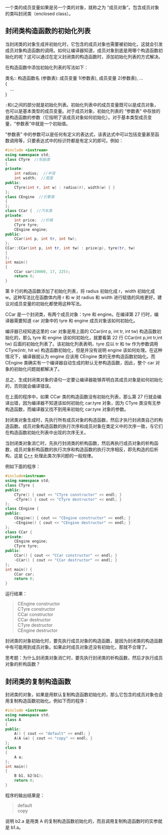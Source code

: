 

一个类的成员变量如果是另一个类的对象，就称之为 “成员对象”。包含成员对象的类叫封闭类（enclosed class）。

封闭类构造函数的初始化列表
-------------

当封闭类的对象生成并初始化时，它包含的成员对象也需要被初始化，这就会引发成员对象构造函数的调用。如何让编译器知道，成员对象到底是用哪个构造函数初始化的呢？这可以通过在定义封闭类的构造函数时，添加初始化列表的方式解决。

在构造函数中添加初始化列表的写法如下：

类名:: 构造函数名 (参数表): 成员变量 1(参数表), 成员变量 2(参数表), ...  
{  
    ...  
}

`:`和`{`之间的部分就是初始化列表。初始化列表中的成员变量既可以是成员对象，也可以是基本类型的成员变量。对于成员对象，初始化列表的 “参数表” 中存放的是构造函数的参数（它指明了该成员对象如何初始化）。对于基本类型成员变量，“参数表”中就是一个初始值。

“参数表” 中的参数可以是任何有定义的表达式，该表达式中可以包括变量甚至函数调用等，只要表达式中的标识符都是有定义的即可。例如：

```cpp
#include <iostream>
using namespace std;
class CTyre  //轮胎类
{
private:
    int radius;  //半径
    int width;  //宽度
public:
    CTyre(int r, int w) : radius(r), width(w) { }
};
class CEngine  //引擎类
{
};
class CCar {  //汽车类
private:
    int price;  //价格
    CTyre tyre;
    CEngine engine;
public:
    CCar(int p, int tr, int tw);
};
CCar::CCar(int p, int tr, int tw) : price(p), tyre(tr, tw)
{
};
int main()
{
    CCar car(20000, 17, 225);
    return 0;
}
```

第 9 行的构造函数添加了初始化列表，将 radius 初始化成 r，width 初始化成 w。这种写法比在函数体内用 r 和 w 对 radius 和 width 进行赋值的风格更好。建议对成员变量的初始化都使用这种写法。

CCar 是一个封闭类，有两个成员对象：tyre 和 engine。在编译第 27 行时，编译器需要知道 car 对象中的 tyre 和 engine 成员对象该如何初始化。

编评器已经知道这里的 car 对象是用上面的 CCar(int p, int tr, int tw) 构造函数初始化的，那么 tyre 和 engine 该如何初始化，就要看第 22 行 CCar(int p,int tr,int tw) 后面的初始化列表了。该初始化列表表明，tyre 应以 tr 和 tw 作为参数调用 CTyre(intr, hit w) 构造函数初始化，但是并没有说明 engine 该如何处理。在这种情况下，编译器就认为 engine 应该用 CEngine 类的无参构造函数初始化。而 CEngine 类确实有一个编译器自动生成的默认无参构造函数，因此，整个 car 对象的初始化问题就都解决了。

总之，生成封闭类对象的语句一定要让编译器能够弄明白其成员对象是如何初始化的，否则就会编译错误。

在上面的程序中，如果 CCar 类的构造函数没有初始化列表，那么第 27 行就会编译出错，因为编译器不知道该如何初始化 car.tyre 对象，因为 CTyre 类没有无参构造函数，而编译器又找不到用来初始化 car.tyre 对象的参数。

封闭类对象生成时，先执行所有成员对象的构造函数，然后才执行封闭类自己的构造函数。成员对象构造函数的执行次序和成员对象在类定义中的次序一致，与它们在构造函数初始化列表中出现的次序无关。

当封闭类对象消亡时，先执行封闭类的析构函数，然后再执行成员对象的析构函数，成员对象析构函数的执行次序和构造函数的执行次序相反，即先构造的后析构，这是 [C++](http://c.biancheng.net/cplus/) 处理此类次序问题的一般规律。

例如下面的程序：

```cpp
#include<iostream>
using namespace std;
class CTyre {
public:
    CTyre() { cout << "CTyre constructor" << endl; }
    ~CTyre() { cout << "CTyre destructor" << endl; }
};
class CEngine {
public:
    CEngine() { cout << "CEngine constructor" << endl; }
    ~CEngine() { cout << "CEngine destructor" << endl; }
};
class CCar {
private:
    CEngine engine;
    CTyre tyre;
public:
    CCar() { cout << "CCar constructor" << endl; }
    ~CCar() { cout << "CCar destructor" << endl; }
};
int main() {
    CCar car;
    return 0;
}
```

运行结果：  
>CEngine constructor  
CTyre constructor  
CCar constructor  
CCar destructor  
CTyre destructor  
CEngine destructor

封闭类的对象初始化时，要先执行成员对象的构造函数，是因为封闭类的构造函数中有可能用到成员对象。如果此时成员对象还没有初始化，那就不合理了。

思考题：为什么封闭类对象消亡时，要先执行封闭类的析构函数，然后才执行成员对象的析构函数？

封闭类的复制构造函数
----------

封闭类的对象，如果是用默认复制构造函数初始化的，那么它包含的成员对象也会用复制构造函数初始化。例如下而的程序：

```cpp
#include <iostream>
using namespace std;
class A
{
public:
    A() { cout << "default" << endl; }
    A(A &a) { cout << "copy" << endl; }
};
class B
{
    A a;
};
int main()
{
    B b1, b2(b1);
    return 0;
}
```

程序的输出结果是：  
>default  
copy

说明 b2.a 是用类 A 的复制构造函数初始化的，而且调用复制构造函数时的实参就是 b1.a。